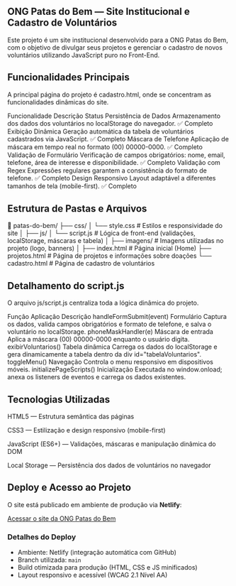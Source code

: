 ## ONG Patas do Bem — Site Institucional e Cadastro de Voluntários

Este projeto é um site institucional desenvolvido para a ONG Patas do Bem, com o objetivo de divulgar seus projetos e gerenciar o cadastro de novos voluntários utilizando JavaScript puro no Front-End.

## Funcionalidades Principais

A principal página do projeto é cadastro.html, onde se concentram as funcionalidades dinâmicas do site.

Funcionalidade	Descrição	Status
Persistência de Dados	Armazenamento dos dados dos voluntários no localStorage do navegador.	✅ Completo
Exibição Dinâmica	Geração automática da tabela de voluntários cadastrados via JavaScript.	✅ Completo
Máscara de Telefone	Aplicação de máscara em tempo real no formato (00) 00000-0000.	✅ Completo
Validação de Formulário	Verificação de campos obrigatórios: nome, email, telefone, área de interesse e disponibilidade.	✅ Completo
Validação com Regex	Expressões regulares garantem a consistência do formato de telefone.	✅ Completo
Design Responsivo	Layout adaptável a diferentes tamanhos de tela (mobile-first).	✅ Completo

## Estrutura de Pastas e Arquivos
📁 patas-do-bem/
├── css/
│   └── style.css           # Estilos e responsividade do site
│
├── js/
│   └── script.js           # Lógica de front-end (validações, localStorage, máscaras e tabela)
│
├── imagens/                # Imagens utilizadas no projeto (logo, banners)
│
├── index.html              # Página inicial (Home)
├── projetos.html           # Página de projetos e informações sobre doações
└── cadastro.html           # Página de cadastro de voluntários

## Detalhamento do script.js

O arquivo js/script.js centraliza toda a lógica dinâmica do projeto.

Função	Aplicação	Descrição
handleFormSubmit(event)	Formulário	Captura os dados, valida campos obrigatórios e formato de telefone, e salva o voluntário no localStorage.
phoneMaskHandler(e)	Máscara de entrada	Aplica a máscara (00) 00000-0000 enquanto o usuário digita.
exibirVoluntarios()	Tabela dinâmica	Carrega os dados do localStorage e gera dinamicamente a tabela dentro da div id="tabelaVoluntarios".
toggleMenu()	Navegação	Controla o menu responsivo em dispositivos móveis.
initializePageScripts()	Inicialização	Executada no window.onload; anexa os listeners de eventos e carrega os dados existentes.

## Tecnologias Utilizadas

HTML5 — Estrutura semântica das páginas

CSS3 — Estilização e design responsivo (mobile-first)

JavaScript (ES6+) — Validações, máscaras e manipulação dinâmica do DOM

Local Storage — Persistência dos dados de voluntários no navegador

##  Deploy e Acesso ao Projeto

O site está publicado em ambiente de produção via **Netlify**:

 [Acessar o site da ONG Patas do Bem](https://patasdobem.netlify.app)

###  Detalhes do Deploy
- Ambiente: Netlify (integração automática com GitHub)
- Branch utilizada: `main`
- Build otimizada para produção (HTML, CSS e JS minificados)
- Layout responsivo e acessível (WCAG 2.1 Nível AA)

